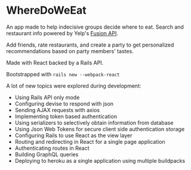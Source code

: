 # WhereDoWeEat

An app made to help indecisive groups decide where to eat. Search and restaurant info powered by Yelp's [Fusion API](https://www.yelp.com/developers/documentation/v3).

Add friends, rate restaurants, and create a party to get personalized recommendations based on party members' tastes.

Made with React backed by a Rails API.

Bootstrapped with `rails new --webpack-react`

A lot of new topics were explored during development:
- Using Rails API only mode
- Configuring devise to respond with json
- Sending AJAX requests with axios
- Implementing token based authentication
- Using serializers to selectively obtain information from database
- Using Json Web Tokens for secure client side authentication storage
- Configuring Rails to use React as the view layer
- Routing and redirecting in React for a single page application
- Authenticating routes in React
- Building GraphQL queries
- Deploying to heroku as a single application using multiple buildpacks

